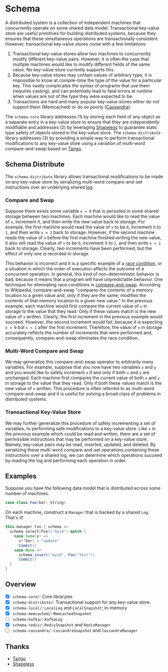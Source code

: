 # Schema
A distributed system is a collection of independent machines that concurrently operate on some shared data model. Transactional key-value store are useful primitives for building distributed systems, because they ensures that these simultaneous operations are transactionally consistent. However, transactional key-value stores come with a few limitations:

1. Transactional key-value stores allow two machines to concurrently modify different key-value pairs. However, it is often the case that multiple machines would like to modify different fields of the same value. No key-value store currently supports this.
2. Because key-value stores may contain values of arbitrary type, it is impossible to know at compile-time the type of the value for a particular key. This vastly complicates the syntax of programs that use them (requires casting), and can potentially lead to fatal errors at runtime when values are not of the type they were expected to be.
3. Transactions are hard and many popular key-value stores either do not support them (Memcached) or do so poorly ([Cassandra](http://stackoverflow.com/a/3007465/1447029)).

The ```schema-core``` library addresses (1) by storing each field of any object as a separate entry in a key-value store to ensure that they are independently modifiable and addresses (2) by leveraging [Shapeless](https://github.com/milessabin/shapeless) to guarantee static type safety of objects stored in the key-value store. The ```schema-distribute``` library addresses (3) by providing a simple way to perform transactional modifications to any key-value store using a variation of multi-word compare-and-swap based on [Tango](http://www.cs.cornell.edu/~taozou/sosp13/tangososp.pdf).

## Schema Distribute
The ```schema-distribute``` library allows transactional modifications to be made on any key-value store by serializing multi-word compare-and-set instructions over an underlying shared [log](https://en.wikipedia.org/wiki/Transaction_log)

### Compare and Swap
Suppose there exists some variable ```x = 0``` that is persisted in some shared storage between two machines. Each machine would like to read the value of ```x```, increment it, and then write the new value back to storage. For example, the first machine would read the value of ```x``` to be ```0```, increment it to ```1```, and then write ```x = 1``` back to storage. However, if the second machine reads the value of ```x``` before the first machine finished writing the new value, it also will read the value of ```x``` to be ```0```, increment it to ```1```, and then write ```x = 1``` back to storage. Clearly, two increments have been performed, but the effect of only one is recorded in storage.

This behavior is incorrect and it is a specific example of a [race condition](https://en.wikipedia.org/wiki/Race_condition), or a situation in which the order of execution affects the outcome of a concurrent operation. In general, this kind of non-deterministic behavior is bad, because it means that a program will have unpredictable behavior. One technique for eliminating race conditions is [compare-and-swap](https://en.wikipedia.org/wiki/Compare-and-swap). According to Wikipedia, compare-and-swap "compares the contents of a memory location to a given value and, only if they are the same, modifies the contents of that memory location to a given new value." In the previous example, each machine would first compare the current value of ```x``` in storage to the value that they read. Only if these values match is the new value of ```x``` written. Clearly, the first increment in the previous example would succeed. However, the second increment would fail, because it is expecting ```x = 0``` but ```x = 1``` after the first increment. Therefore, the value of ```x``` in storage accurately reflects the number of increments that were performed and, consequently, compare-and-swap eliminates the race condition.

### Multi-Word Compare and Swap
We may generalize this compare-and-swap operator to arbitrarily many variables. For example, suppose that you now have two variables ```x``` and ```y``` and you would like to safely increment ```x``` if and only if both ```x``` and ```y``` are unchanged. Each machine first compares the current value of both ```x``` and ```y``` in storage to the value that they read. Only if *both* these values match is the new value of ```x``` written. This procedure is often referred to as multi-word compare-and-swap and it is useful for solving a broad class of problems in distributed systems.

### Transactional Key-Value Store
We may further generalize this procedure of safely incrementing a set of variables, to performing safe modifications to a key-value store. Like ```x``` in the previous example which could be read and written, there are a set of permissible instructions that may be performed on a key-value store. Namely, key-value pairs may be read, inserted, updated, and deleted. By serializing these multi-word compare-and-set operations containing these instructions over a shared log, we can determine which operations succeed by reading the log and performing each operation in order.

## Examples
Suppose you have the following data model that is distributed across some number of machines.

```scala
case class Foo(bar: String)
```

On each machine, construct a ```Manager``` that is backed by a shared ```Log```. That's it!

```scala
this.manager.txn { schema =>
  schema.select[Foo]("myid") match {
    case Some(x) =>
      x('bar) = "update"
      Commit()
    case None => 
      schema.insert("myid", Foo("test"))
      Commit()
  }
}
```

## Overview
- [x] ```schema-core/```: Core libraryies
- [x] ```schema-distribute/```: Transactional support for any key-value store.
- [x] ```schema-local/```: ```LocalLog``` and ```LocalSnapshot```; in-memory
- [x] ```schema-memcached/```: ```MemcachedSnapshot```
- [ ] ```schema-kafka/```: ```KafkaLog```
- [x] ```schema-redis/```: ```RedisSnapshot``` and ```RedisManager```
- [ ] ```schema-cassandra/```: ```CassandraSnapshot``` and ```CassandraManager```

## Thanks
- [Tango](http://www.cs.cornell.edu/~taozou/sosp13/tangososp.pdf)
- [Shapeless](https://github.com/milessabin/shapeless)
